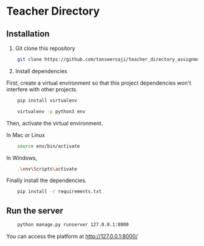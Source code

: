 # Teacher Directory

## Installation

1. Git clone this repository

```bash
    git clone https://github.com/tanseersaji/teacher_directory_assignment.git
```

2. Install dependencies

First, create a virtual environment so that this project dependencies won't interfere with other projects.

```bash
    pip install virtualenv
```

```bash
    virtualenv -p python3 env
```
    
Then, activate the virtual environment.

In Mac or Linux

```bash
    source env/bin/activate
```

In Windows,

```bash
    .\env\Scripts\activate
```

Finally install the dependencies.

```bash
    pip install -r requirements.txt
```

## Run the server

```bash
    python manage.py runserver 127.0.0.1:8000
```

You can access the platform at http://127.0.0.1:8000/
